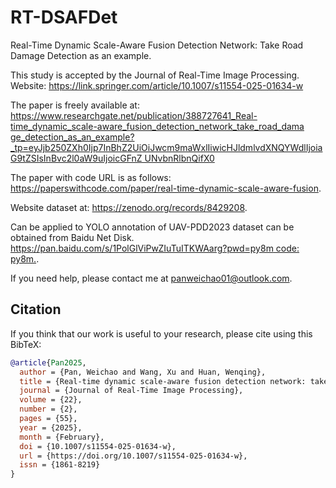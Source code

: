 # RT-DSAFDet
Real-Time Dynamic Scale-Aware Fusion Detection Network: Take Road Damage Detection as an example.

This study is accepted by the Journal of Real-Time Image Processing. Website: https://link.springer.com/article/10.1007/s11554-025-01634-w

The paper is freely available at: [https://www.researchgate.net/publication/388727641_Real-time_dynamic_scale-aware_fusion_detection_network_take_road_dama ge_detection_as_an_example?_tp=eyJjb250ZXh0Ijp7InBhZ2UiOiJwcm9maWxlIiwicHJldmlvdXNQYWdlIjoiaG9tZSIsInBvc2l0aW9uIjoicGFnZ UNvbnRlbnQifX0](https://www.researchgate.net/publication/383753328_Real-Time_Dynamic_Scale-Aware_Fusion_Detection_Network_Take_Road_Damage_Detection_as_an_example)

The paper with code URL is as follows: https://paperswithcode.com/paper/real-time-dynamic-scale-aware-fusion.

Website dataset at: https://zenodo.org/records/8429208.

Can be applied to YOLO annotation of UAV-PDD2023 dataset can be obtained from Baidu Net Disk. [https://pan.baidu.com/s/1PolGlViPwZIuTuITKWAarg?pwd=py8m code: py8m.](https://pan.baidu.com/s/1b-IbYSvx58Y85eP8AFq_XA?pwd=tu1w).

If you need help, please contact me at panweichao01@outlook.com.
## Citation
If you think that our work is useful to your research, please cite using this BibTeX:
```bibtex
@article{Pan2025,
  author = {Pan, Weichao and Wang, Xu and Huan, Wenqing},
  title = {Real-time dynamic scale-aware fusion detection network: take road damage detection as an example},
  journal = {Journal of Real-Time Image Processing},
  volume = {22},
  number = {2},
  pages = {55},
  year = {2025},
  month = {February},
  doi = {10.1007/s11554-025-01634-w},
  url = {https://doi.org/10.1007/s11554-025-01634-w},
  issn = {1861-8219}
}

```
